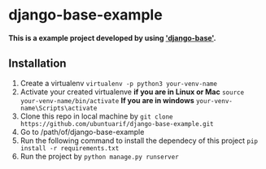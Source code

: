 # django-base-example

#### This is a example project developed by using ['django-base'](https://github.com/ubuntuarif/django-base/blob/develop/README.md).

## Installation
1. Create a virtualenv 
`virtualenv -p python3 your-venv-name`
2. Activate your created virtualenve
**if you are in Linux or Mac**
`source your-venv-name/bin/activate`
**If you are in windows**
`your-venv-name\Scripts\activate`
3. Clone this repo in local machine by `git clone https://github.com/ubuntuarif/django-base-example.git`
4. Go to /path/of/django-base-example
5. Run the following command to install the dependecy of this project
`pip install -r requirements.txt`
6. Run the project by 
`python manage.py runserver`

